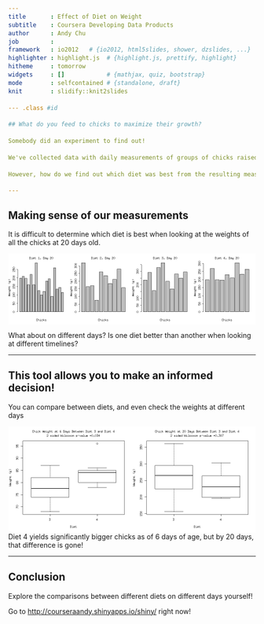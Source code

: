 ```yaml
---
title       : Effect of Diet on Weight
subtitle    : Coursera Developing Data Products
author      : Andy Chu
job         : 
framework   : io2012   # {io2012, html5slides, shower, dzslides, ...}
highlighter : highlight.js  # {highlight.js, prettify, highlight}
hitheme     : tomorrow
widgets     : []            # {mathjax, quiz, bootstrap}
mode        : selfcontained # {standalone, draft}
knit        : slidify::knit2slides

--- .class #id

## What do you feed to chicks to maximize their growth?

Somebody did an experiment to find out!

We've collected data with daily measurements of groups of chicks raised on 4 different diets.

However, how do we find out which diet was best from the resulting measurments?

---
```


## Making sense of our measurements

It is difficult to determine which diet is best when looking at the weights of all the chicks at 20 days old.

<img src="assets/fig/unnamed-chunk-1.png" title="plot of chunk unnamed-chunk-1" alt="plot of chunk unnamed-chunk-1" style="display: block; margin: auto;" />

What about on different days? Is one diet better than another when looking at different timelines?

---

## This tool allows you to make an informed decision! 

You can compare between diets, and even check the weights at different days

<img src="assets/fig/unnamed-chunk-2.png" title="plot of chunk unnamed-chunk-2" alt="plot of chunk unnamed-chunk-2" style="display: block; margin: auto;" />
Diet 4 yields significantly bigger chicks as of 6 days of age, but by 20 days, that difference is gone!

---

## Conclusion

Explore the comparisons between different diets on different days yourself!

Go to http://courseraandy.shinyapps.io/shiny/ right now!
